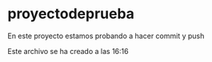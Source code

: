 # proyectodeprueba
En este proyecto estamos probando a hacer commit y push

Este archivo se ha creado a las 16:16
